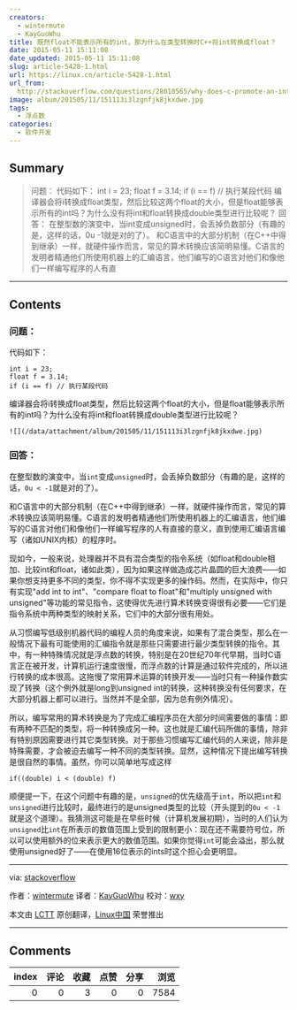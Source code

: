 ```yaml
---
creators:
  - wintermute
  - KayGuoWhu
title: 既然float不能表示所有的int，那为什么在类型转换时C++将int转换成float？
date: 2015-05-11 15:11:08
date_updated: 2015-05-11 15:11:08
slug: article-5428-1.html
url: https://linux.cn/article-5428-1.html
url_from: 
  http://stackoverflow.com/questions/28010565/why-does-c-promote-an-int-to-a-float-when-a-float-cannot-represent-all-int-val/28011249#28011249
image: album/201505/11/151113i3lzgnfjk8jkxdwe.jpg
tags:
  - 浮点数
categories:
  - 软件开发
---
```


## Summary

> 问题： 代码如下： int i = 23; float f = 3.14; if (i == f) // 执行某段代码  编译器会将i转换成float类型，然后比较这两个float的大小，但是float能够表示所有的int吗？为什么没有将int和float转换成double类型进行比较呢？  回答： 在整型数的演变中，当int变成unsigned时，会丢掉负数部分（有趣的是，这样的话，0u  -1就是对的了）。 和C语言中的大部分机制（在C++中得到继承）一样，就硬件操作而言，常见的算术转换应该简明易懂。C语言的发明者精通他们所使用机器上的汇编语言，他们编写的C语言对他们和像他们一样编写程序的人有直

***

<!-- more -->

## Contents

### 问题：

代码如下：

```shell
int i = 23;
float f = 3.14;
if (i == f) // 执行某段代码
```

编译器会将i转换成float类型，然后比较这两个float的大小，但是float能够表示所有的int吗？为什么没有将int和float转换成double类型进行比较呢？

`![](/data/attachment/album/201505/11/151113i3lzgnfjk8jkxdwe.jpg)`

### 回答：

在整型数的演变中，当`int`变成`unsigned`时，会丢掉负数部分（有趣的是，这样的话，`0u < -1`就是对的了）。

和C语言中的大部分机制（在C++中得到继承）一样，就硬件操作而言，常见的算术转换应该简明易懂。C语言的发明者精通他们所使用机器上的汇编语言，他们编写的C语言对他们和像他们一样编写程序的人有直接的意义，直到使用汇编语言编写（诸如UNIX内核）的程序时。

现如今，一般来说，处理器并不具有混合类型的指令系统（如float和double相加、比较int和float，诸如此类），因为如果这样做造成芯片晶圆的巨大浪费——如果你想支持更多不同的类型，你不得不实现更多的操作码。然而，在实际中，你只有实现"add int to int"、"compare float to float"和"multiply unsigned with unsigned"等功能的常见指令，这使得优先进行算术转换变得很有必要——它们是指令系统中两种类型的映射关系，它们中的大部分很有用处。

从习惯编写低级别机器代码的编程人员的角度来说，如果有了混合类型，那么在一般情况下最有可能使用的汇编指令就是那些只需要进行最少类型转换的指令。其中，有一种特殊情况就是浮点数的转换，特别是在20世纪70年代早期，当时C语言正在被开发，计算机运行速度很慢，而浮点数的计算是通过软件完成的，所以进行转换的成本很高。这拖慢了常用算术运算的转换开发——当时只有一种操作数实现了转换（这个例外就是long到unsigned int的转换，这种转换没有任何要求，在大部分机器上都可以进行。当然并不是全部，因为总有例外情况）。

所以，编写常用的算术转换是为了完成汇编程序员在大部分时间需要做的事情：即有两种不匹配的类型，将一种转换成另一种。这也就是汇编代码所做的事情，除非有特别原因需要进行其它类型转换。对于那些习惯编写汇编代码的人来说，除非是特殊需要，才会被迫去编写一种不同的类型转换。显然，这种情况下提出编写转换是很自然的事情。虽然，你可以简单地写成这样

```shell
if((double) i < (double) f)
```

顺便提一下，在这个问题中有趣的是，`unsigned`的优先级高于`int`，所以把`int`和`unsigned`进行比较时，最终进行的是unsigned类型的比较（开头提到的`0u < -1`就是这个道理）。我猜测这可能是在早些时候（计算机发展初期），当时的人们认为`unsigned`比`int`在所表示的数值范围上受到的限制更小：现在还不需要符号位，所以可以使用额外的位来表示更大的数值范围。如果你觉得`int`可能会溢出，那么就使用unsigned好了——在使用16位表示的ints时这个担心会更明显。

---

via: [stackoverflow](http://stackoverflow.com/questions/28010565/why-does-c-promote-an-int-to-a-float-when-a-float-cannot-represent-all-int-val/28011249#28011249)

作者：[wintermute](http://stackoverflow.com/users/4301306/wintermute) 译者：[KayGuoWhu](https://github.com/KayGuoWhu) 校对：[wxy](https://github.com/wxy)

本文由 [LCTT](https://github.com/LCTT/TranslateProject) 原创翻译，[Linux中国](https://linux.cn/) 荣誉推出

***

## Comments


|   index |   评论 |   收藏 |   点赞 |   分享 |   浏览 |
|--------:|-------:|-------:|-------:|-------:|-------:|
|       0 |      0 |      3 |      0 |      0 |   7584 |
